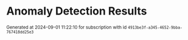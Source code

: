 # Anomaly Detection Results


<sup>Generated at 2024-09-01 11:22:10 for subscription with id `4913be3f-a345-4652-9bba-767418dd25e3`</sup>
